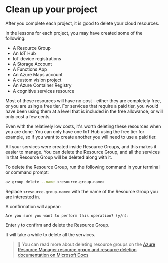 # Clean up your project

After you complete each project, it is good to delete your cloud resources.

In the lessons for each project, you may have created some of the following:

* A Resource Group
* An IoT Hub
* IoT device registrations
* A Storage Account
* A Functions App
* An Azure Maps account
* A custom vision project
* An Azure Container Registry
* A cognitive services resource

Most of these resources will have no cost - either they are completely free, or you are using a free tier. For services that require a paid tier, you would have been using them at a level that is included in the free allowance, or will only cost a few cents.

Even with the relatively low costs, it's worth deleting these resources when you are done. You can only have one IoT Hub using the free tier for example, so if you want to create another you will need to use a paid tier.

All your services were created inside Resource Groups, and this makes it easier to manage. You can delete the Resource Group, and all the services in that Resource Group will be deleted along with it.

To delete the Resource Group, run the following command in your terminal or command prompt:

```sh
az group delete --name <resource-group-name>
```

Replace `<resource-group-name>` with the name of the Resource Group you are interested in.

A confirmation will appear:

```output
Are you sure you want to perform this operation? (y/n): 
```

Enter `y` to confirm and delete the Resource Group.

It will take a while to delete all the services.

> 💁 You can read more about deleting resource groups on the [Azure Resource Manager resource group and resource deletion documentation on Microsoft Docs](https://docs.microsoft.com/azure/azure-resource-manager/management/delete-resource-group?WT.mc_id=academic-17441-jabenn&tabs=azure-cli)